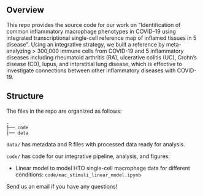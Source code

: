 ## Overview
This repo provides the source code for our work on "Identification of common inflammatory macrophage phenotypes in COVID-19 using integrated transcriptional single-cell reference map of inflamed tissues in 5 disease".
Using an integrative strategy, we built a reference by meta-analyzing > 300,000 immune cells from COVID-19 and 5 inflammatory diseases including rheumatoid arthritis (RA), ulcerative colitis (UC), Crohn’s disease (CD), lupus, and interstitial lung disease, which is effective to investigate connections between other inflammatory diseases with COVID-19.


## Structure

The files in the repo are organized as follows:

    .
    ├── code
    |── data

`data/` has metadata and R files with processed data ready for analysis.

`code/` has code for our integrative pipeline, analysis, and figures:

+ Linear model to model HTO single-cell macrophage data for different conditions: `code/mac_stimuli_linear_model.ipynb`

Send us an email if you have any questions!
